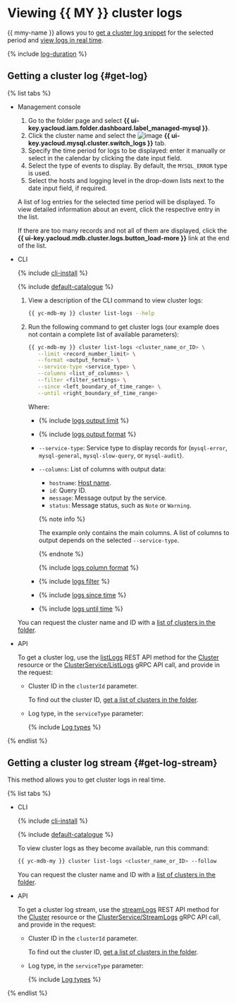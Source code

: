 # Viewing {{ MY }} cluster logs

{{ mmy-name }} allows you to [get a cluster log snippet](#get-log) for the selected period and [view logs in real time](#get-log-stream).

{% include [log-duration](../../_includes/mdb/log-duration.md) %}

## Getting a cluster log {#get-log}

{% list tabs %}

- Management console

   1. Go to the folder page and select **{{ ui-key.yacloud.iam.folder.dashboard.label_managed-mysql }}**.
   1. Click the cluster name and select the ![image](../../_assets/console-icons/receipt.svg) **{{ ui-key.yacloud.mysql.cluster.switch_logs }}** tab.
   1. Specify the time period for logs to be displayed: enter it manually or select in the calendar by clicking the date input field.
   1. Select the type of events to display. By default, the `MYSQL_ERROR` type is used.
   1. Select the hosts and logging level in the drop-down lists next to the date input field, if required.

   A list of log entries for the selected time period will be displayed. To view detailed information about an event, click the respective entry in the list.

   If there are too many records and not all of them are displayed, click the **{{ ui-key.yacloud.mdb.cluster.logs.button_load-more }}** link at the end of the list.

- CLI

   {% include [cli-install](../../_includes/cli-install.md) %}

   {% include [default-catalogue](../../_includes/default-catalogue.md) %}

   1. View a description of the CLI command to view cluster logs:

      ```bash
      {{ yc-mdb-my }} cluster list-logs --help
      ```

   1. Run the following command to get cluster logs (our example does not contain a complete list of available parameters):

      ```bash
      {{ yc-mdb-my }} cluster list-logs <cluster_name_or_ID> \
         --limit <record_number_limit> \
         --format <output_format> \
         --service-type <service_type> \
         --columns <list_of_columns> \
         --filter <filter_settings> \
         --since <left_boundary_of_time_range> \
         --until <right_boundary_of_time_range>
      ```

      Where:

      * {% include [logs output limit](../../_includes/cli/logs/limit.md) %}
      * {% include [logs output format](../../_includes/cli/logs/format.md) %}
      * `--service-type`: Service type to display records for (`mysql-error`, `mysql-general`, `mysql-slow-query`, or `mysql-audit`).
      * `--columns`: List of columns with output data:
         * `hostname`: [Host name](hosts.md#list-hosts).
         * `id`: Query ID.
         * `message`: Message output by the service.
         * `status`: Message status, such as `Note` or `Warning`.

         {% note info %}

         The example only contains the main columns. A list of columns to output depends on the selected `--service-type`.

         {% endnote %}

         {% include [logs column format](../../_includes/cli/logs/column-format.md) %}

      * {% include [logs filter](../../_includes/cli/logs/filter.md) %}
      * {% include [logs since time](../../_includes/cli/logs/since.md) %}
      * {% include [logs until time](../../_includes/cli/logs/until.md) %}

   You can request the cluster name and ID with a [list of clusters in the folder](cluster-list.md#list-clusters).

- API

   To get a cluster log, use the [listLogs](../api-ref/Cluster/listLogs.md) REST API method for the [Cluster](../api-ref/Cluster/index.md) resource or the [ClusterService/ListLogs](../api-ref/grpc/cluster_service.md#ListLogs) gRPC API call, and provide in the request:

   * Cluster ID in the `clusterId` parameter.

      To find out the cluster ID, [get a list of clusters in the folder](cluster-list.md#list-clusters).

   * Log type, in the `serviceType` parameter:

      {% include [Log types](../../_includes/mdb/mmy/log-types.md) %}

{% endlist %}

## Getting a cluster log stream {#get-log-stream}

This method allows you to get cluster logs in real time.

{% list tabs %}

- CLI

   {% include [cli-install](../../_includes/cli-install.md) %}

   {% include [default-catalogue](../../_includes/default-catalogue.md) %}

   To view cluster logs as they become available, run this command:

   ```bash
   {{ yc-mdb-my }} cluster list-logs <cluster_name_or_ID> --follow
   ```

   You can request the cluster name and ID with a [list of clusters in the folder](cluster-list.md#list-clusters).

- API

   To get a cluster log stream, use the [streamLogs](../api-ref/Cluster/streamLogs.md) REST API method for the [Cluster](../api-ref/Cluster/index.md) resource or the [ClusterService/StreamLogs](../api-ref/grpc/cluster_service.md#StreamLogs) gRPC API call, and provide in the request:

   * Cluster ID in the `clusterId` parameter.

      To find out the cluster ID, [get a list of clusters in the folder](cluster-list.md#list-clusters).

   * Log type, in the `serviceType` parameter:

      {% include [Log types](../../_includes/mdb/mmy/log-types.md) %}

{% endlist %}
